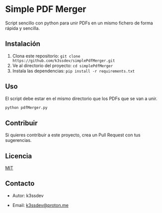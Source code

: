 # Simple PDF Merger

Script sencillo con python para unir PDFs en un mismo fichero de forma rápida y sencilla.

## Instalación

1. Clona este repositorio: `git clone https://github.com/k3ssdev/simplePdfMerger.git`
2. Ve al directorio del proyecto: `cd simplePdfMerger`
3. Instala las dependencias: `pip install -r requirements.txt`

## Uso

El script debe estar en el mismo directorio que los PDFs que se van a unir.

```bash
python pdfMerger.py
```

## Contribuir

Si quieres contribuir a este proyecto, crea un Pull Request con tus sugerencias.

## Licencia

[MIT](https://choosealicense.com/licenses/mit/)

## Contacto

- Autor: k3ssdev

- Email: k3ssdev@proton.me
